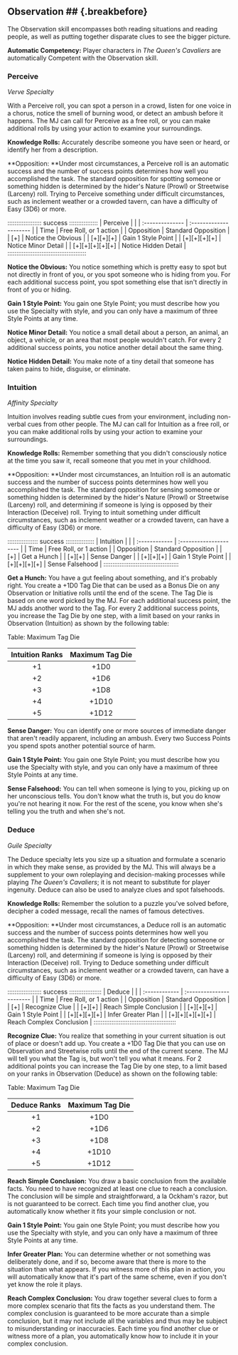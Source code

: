 ##  Observation ## {.breakbefore}

The Observation skill encompasses both reading situations and reading
people, as well as putting together disparate clues to see the bigger
picture.

**Automatic Competency:** Player characters in *The Queen's Cavaliers*
are automatically Competent with the Observation skill.

### Perceive

*Verve Specialty*

With a Perceive roll, you can spot a person in a crowd, listen for one
voice in a chorus, notice the smell of burning wood, or detect an ambush
before it happens. The MJ can call for Perceive as a free roll, or you
can make additional rolls by using your action to examine your
surroundings.

**Knowledge Rolls:** Accurately describe someone you have seen or heard,
or identify her from a description.

**Opposition: **Under most circumstances, a Perceive roll is an
automatic success and the number of success points determines how well
you accomplished the task. The standard opposition for spotting someone
or something hidden is determined by the hider's Nature (Prowl) or
Streetwise (Larceny) roll. Trying to Perceive something under difficult
circumstances, such as inclement weather or a crowded tavern, can have a
difficulty of Easy (3D6) or more.

::::::::::::::::::: success ::::::::::::::::
| Perceive        |                        |
| :-------------- | :--------------------- |
| Time            | Free Roll, or 1 action |
| Opposition      | Standard Opposition    |
| [+]             | Notice the Obvious     |
| [+][+][+]       | Gain 1 Style Point     |
| [+][+][+][+]    | Notice Minor Detail    |
| [+][+][+][+][+] | Notice Hidden Detail   |
::::::::::::::::::::::::::::::::::::::::::::

**Notice the Obvious:** You notice something which is pretty easy to
spot but not directly in front of you, or you spot someone who is hiding
from you. For each additional success point, you spot something else
that isn't directly in front of you or hiding.

**Gain 1 Style Point:** You gain one Style Point; you must describe how
you use the Specialty with style, and you can only have a maximum of
three Style Points at any time.

**Notice Minor Detail:** You notice a small detail about a person, an
animal, an object, a vehicle, or an area that most people wouldn't
catch. For every 2 additional success points, you notice another detail
about the same thing.

**Notice Hidden Detail:** You make note of a tiny detail that someone
has taken pains to hide, disguise, or eliminate.

### Intuition

*Affinity Specialty*

Intuition involves reading subtle cues from your environment, including
non-verbal cues from other people. The MJ can call for Intuition as a
free roll, or you can make additional rolls by using your action to
examine your surroundings.

**Knowledge Rolls:** Remember something that you didn't consciously
notice at the time you saw it, recall someone that you met in your
childhood.

**Opposition: **Under most circumstances, an Intuition roll is an
automatic success and the number of success points determines how well
you accomplished the task. The standard opposition for sensing someone
or something hidden is determined by the hider's Nature (Prowl) or
Streetwise (Larceny) roll, and determining if someone is lying is
opposed by their Interaction (Deceive) roll. Trying to intuit something
under difficult circumstances, such as inclement weather or a crowded
tavern, can have a difficulty of Easy (3D6) or more.

::::::::::::::::: success ::::::::::::::::
| Intuition     |                        |
| :------------ | :--------------------- |
| Time          | Free Roll, or 1 action |
| Opposition    | Standard Opposition    |
| [+]           | Get a Hunch            |
| [+][+]        | Sense Danger           |
| [+][+][+]     | Gain 1 Style Point     |
| [+][+][+][+]  | Sense Falsehood        |
::::::::::::::::::::::::::::::::::::::::::

**Get a Hunch:** You have a gut feeling about something, and it's
probably right. You create a +1D0 Tag Die that can be used as a Bonus
Die on any Observation or Initiative rolls until the end of the scene.
The Tag Die is based on one word picked by the MJ. For each additional
success point, the MJ adds another word to the Tag. For every 2
additional success points, you increase the Tag Die by one step, with a
limit based on your ranks in Observation (Intuition) as shown by the
following table:

Table: Maximum Tag Die

| Intuition Ranks | Maximum Tag Die |
| :-------------: | :-------------: |
|  +1             |  +1D0           |
|  +2             |  +1D6           |
|  +3             |  +1D8           |
|  +4             |  +1D10          |
|  +5             |  +1D12          |

**Sense Danger:** You can identify one or more sources of immediate
danger that aren't readily apparent, including an ambush. Every two
Success Points you spend spots another potential source of harm.

**Gain 1 Style Point:** You gain one Style Point; you must describe how
you use the Specialty with style, and you can only have a maximum of
three Style Points at any time.

**Sense Falsehood:** You can tell when someone is lying to you, picking
up on her unconscious tells. You don't know what the truth is, but you
do know you're not hearing it now. For the rest of the scene, you know
when she's telling you the truth and when she's not.

### Deduce

*Guile Specialty*

The Deduce specialty lets you size up a situation and formulate a
scenario in which they make sense, as provided by the MJ. This will
always be a supplement to your own roleplaying and decision-making
processes while playing *The Queen's Cavaliers*; it is not meant to
substitute for player ingenuity. Deduce can also be used to analyze
clues and spot falsehoods.

**Knowledge Rolls:** Remember the solution to a puzzle you've solved
before, decipher a coded message, recall the names of famous detectives.

**Opposition: **Under most circumstances, a Deduce roll is an automatic
success and the number of success points determines how well you
accomplished the task. The standard opposition for detecting someone or
something hidden is determined by the hider's Nature (Prowl) or
Streetwise (Larceny) roll, and determining if someone is lying is
opposed by their Interaction (Deceive) roll. Trying to Deduce something
under difficult circumstances, such as inclement weather or a crowded
tavern, can have a difficulty of Easy (3D6) or more.

::::::::::::::::::: success ::::::::::::::::::
| Deduce          |                          |
| :------------   | :----------------------- |
| Time            | Free Roll, or 1 action   |
| Opposition      | Standard Opposition      |
| [+]             | Recognize Clue           |
| [+][+]          | Reach Simple Conclusion  |
| [+][+][+]       | Gain 1 Style Point       |
| [+][+][+][+]    | Infer Greater Plan       |
| [+][+][+][+][+] | Reach Complex Conclusion |
::::::::::::::::::::::::::::::::::::::::::::::

**Recognize Clue:** You realize that something in your current situation
is out of place or doesn't add up. You create a +1D0 Tag Die that you
can use on Observation and Streetwise rolls until the end of the current
scene. The MJ will tell you what the Tag is, but won't tell you what it
means. For 2 additional points you can increase the Tag Die by one step,
to a limit based on your ranks in Observation (Deduce) as shown on the
following table:

Table: Maximum Tag Die

| Deduce Ranks | Maximum Tag Die |
| :----------: | :-------------: |
|  +1          |  +1D0           |
|  +2          |  +1D6           |
|  +3          |  +1D8           |
|  +4          |  +1D10          |
|  +5          |  +1D12          |

**Reach Simple Conclusion:** You draw a basic conclusion from the
available facts. You need to have recognized at least one clue to reach
a conclusion. The conclusion will be simple and straightforward, a la
Ockham's razor, but is not guaranteed to be correct. Each time you find
another clue, you automatically know whether it fits your simple
conclusion or not.

**Gain 1 Style Point:** You gain one Style Point; you must describe how
you use the Specialty with style, and you can only have a maximum of
three Style Points at any time.

**Infer Greater Plan:** You can determine whether or not something was
deliberately done, and if so, become aware that there is more to the
situation than what appears. If you witness more of this plan in action,
you will automatically know that it's part of the same scheme, even if
you don't yet know the role it plays.

**Reach Complex Conclusion:** You draw together several clues to form a
more complex scenario that fits the facts as you understand them. The
complex conclusion is guaranteed to be more accurate than a simple
conclusion, but it may not include all the variables and thus may be
subject to misunderstanding or inaccuracies. Each time you find another
clue or witness more of a plan, you automatically know how to include it
in your complex conclusion.

